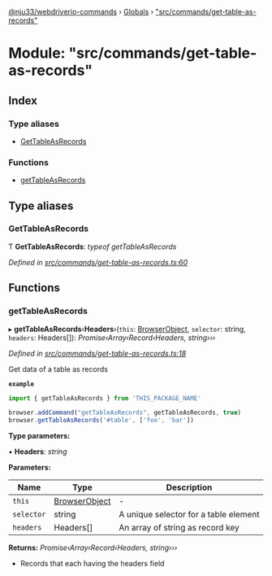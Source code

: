 [@nju33/webdriverio-commands](../README.md) › [Globals](../globals.md) › ["src/commands/get-table-as-records"](_src_commands_get_table_as_records_.md)

# Module: "src/commands/get-table-as-records"

## Index

### Type aliases

* [GetTableAsRecords](_src_commands_get_table_as_records_.md#gettableasrecords)

### Functions

* [getTableAsRecords](_src_commands_get_table_as_records_.md#gettableasrecords)

## Type aliases

###  GetTableAsRecords

Ƭ **GetTableAsRecords**: *typeof getTableAsRecords*

*Defined in [src/commands/get-table-as-records.ts:60](https://github.com/nju33/webdriverio-commands/blob/2cb5bd1/src/commands/get-table-as-records.ts#L60)*

## Functions

###  getTableAsRecords

▸ **getTableAsRecords**‹**Headers**›(`this`: [BrowserObject](../interfaces/_src_extends_webdriverio_.__global.webdriverio.browserobject.md), `selector`: string, `headers`: Headers[]): *Promise‹Array‹Record‹Headers, string›››*

*Defined in [src/commands/get-table-as-records.ts:18](https://github.com/nju33/webdriverio-commands/blob/2cb5bd1/src/commands/get-table-as-records.ts#L18)*

Get data of a table as records

**`example`** 
```ts
import { getTableAsRecords } from 'THIS_PACKAGE_NAME'

browser.addCommand("getTableAsRecords", getTableAsRecords, true)
browser.getTableAsRecords('#table', ['foo', 'bar'])
```

**Type parameters:**

▪ **Headers**: *string*

**Parameters:**

Name | Type | Description |
------ | ------ | ------ |
`this` | [BrowserObject](../interfaces/_src_extends_webdriverio_.__global.webdriverio.browserobject.md) | - |
`selector` | string | A unique selector for a table element |
`headers` | Headers[] | An array of string as record key |

**Returns:** *Promise‹Array‹Record‹Headers, string›››*

- Records that each having the headers field
